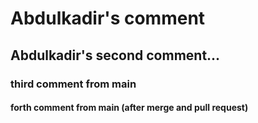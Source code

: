 # Abdulkadir's comment

## Abdulkadir's second comment...

### third comment from main

#### forth comment from main (after merge and pull request)